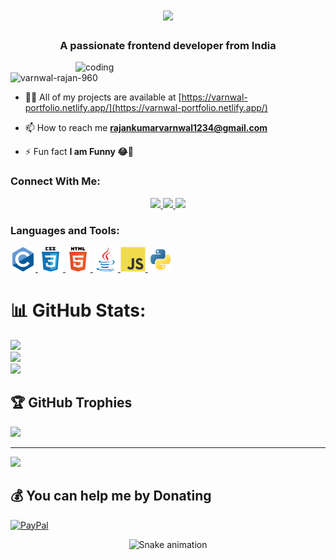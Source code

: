 

<h1 align="center">
    <img src="https://readme-typing-svg.herokuapp.com/?font=Righteous&size=35&center=true&vCenter=true&width=500&height=70&duration=4000&lines=Hi+There!+👋;+I'm+Rajan+Kumar+Varnwal!;" />
</h1>
<h3 align="center">A passionate frontend developer from India</h3>
<img align="right" alt="coding" width="400" src="https://i.pinimg.com/originals/75/e7/ef/75e7ef7aa27009befb076509382b86b8.gif" alt="">
<p align="left"> <img src="https://komarev.com/ghpvc/?username=varnwal-rajan-960&label=Profile%20views&color=0e75b6&style=flat" alt="varnwal-rajan-960" /> </p>

- 👨‍💻 All of my projects are available at [https://varnwal-portfolio.netlify.app/](https://varnwal-portfolio.netlify.app/)

- 📫 How to reach me **rajankumarvarnwal1234@gmail.com**

- ⚡ Fun fact **I am Funny 😂🤭**

<div align="center"> 
    <h3 align="left">Connect With Me:</h3>
  <a href="https://www.linkedin.com/in/rajan-kumar-varnwal-82b6aa250?utm_source=share&utm_campaign=share_via&utm_content=profile&utm_medium=android_app " target="_blank">
    <img src="https://img.shields.io/badge/LinkedIn-0077B5?style=for-the-badge&logo=linkedin&logoColor=white" target="_blank" />
  </a>
  <a href="https://varnwal-portfolio.netlify.app/" target="_blank">
     <img src="https://img.shields.io/badge/Portfolio-FF5722?style=for-the-badge&logo=todoist&logoColor=white" target="_blank" /> <!-- sqlite, safari, google-chrome are other good icon options -->
  </a>
   <a href="https://www.email.com/in/rajankumarvarnwal1234@gmail.com_source=share&utm_campaign=share_via&utm_content=profile&utm_medium=android_app " target="_blank">
    <img src="https://img.shields.io/badge/Email-0077B5?style=for-the-badge&logo=linkedin&logoColor=white" target="_blank" />
  </a>
 
</div>
<h3 align="left">Languages and Tools:</h3>
<p align="left"> <a href="https://www.cprogramming.com/" target="_blank" rel="noreferrer"> <img src="https://raw.githubusercontent.com/devicons/devicon/master/icons/c/c-original.svg" alt="c" width="40" height="40"/> </a> <a href="https://www.w3schools.com/css/" target="_blank" rel="noreferrer"> <img src="https://raw.githubusercontent.com/devicons/devicon/master/icons/css3/css3-original-wordmark.svg" alt="css3" width="40" height="40"/> </a> <a href="https://www.w3.org/html/" target="_blank" rel="noreferrer"> <img src="https://raw.githubusercontent.com/devicons/devicon/master/icons/html5/html5-original-wordmark.svg" alt="html5" width="40" height="40"/> </a> <a href="https://www.java.com" target="_blank" rel="noreferrer"> <img src="https://raw.githubusercontent.com/devicons/devicon/master/icons/java/java-original.svg" alt="java" width="40" height="40"/> </a> <a href="https://developer.mozilla.org/en-US/docs/Web/JavaScript" target="_blank" rel="noreferrer"> <img src="https://raw.githubusercontent.com/devicons/devicon/master/icons/javascript/javascript-original.svg" alt="javascript" width="40" height="40"/> </a> <a href="https://www.python.org" target="_blank" rel="noreferrer"> <img src="https://raw.githubusercontent.com/devicons/devicon/master/icons/python/python-original.svg" alt="python" width="40" height="40"/> </a> </p>


# 📊 GitHub Stats:
![](https://github-readme-stats.vercel.app/api?username=varnwal-rajan-960&theme=radical&hide_border=false&include_all_commits=false&count_private=false)<br/>
![](https://nirzak-streak-stats.vercel.app/?user=varnwal-rajan-960&theme=radical&hide_border=false)<br/>
![](https://github-readme-stats.vercel.app/api/top-langs/?username=varnwal-rajan-960&theme=radical&hide_border=false&include_all_commits=false&count_private=false&layout=compact)

## 🏆 GitHub Trophies
![](https://github-profile-trophy.vercel.app/?username=varnwal-rajan-960&theme=radical&no-frame=false&no-bg=false&margin-w=4)

---
[![](https://visitcount.itsvg.in/api?id=varnwal-rajan-960&icon=0&color=0)](https://visitcount.itsvg.in)

  ## 💰 You can help me by Donating
  [![PayPal](https://img.shields.io/badge/PayPal-00457C?style=for-the-badge&logo=paypal&logoColor=white)](https://paypal.me/@RajanVarnwal) 







<!-- Snake Game Repo View -->

<div align="center">
  <img src="https://profile-readme-generator.com/assets/snake.svg" alt="Snake animation" />
</div>

